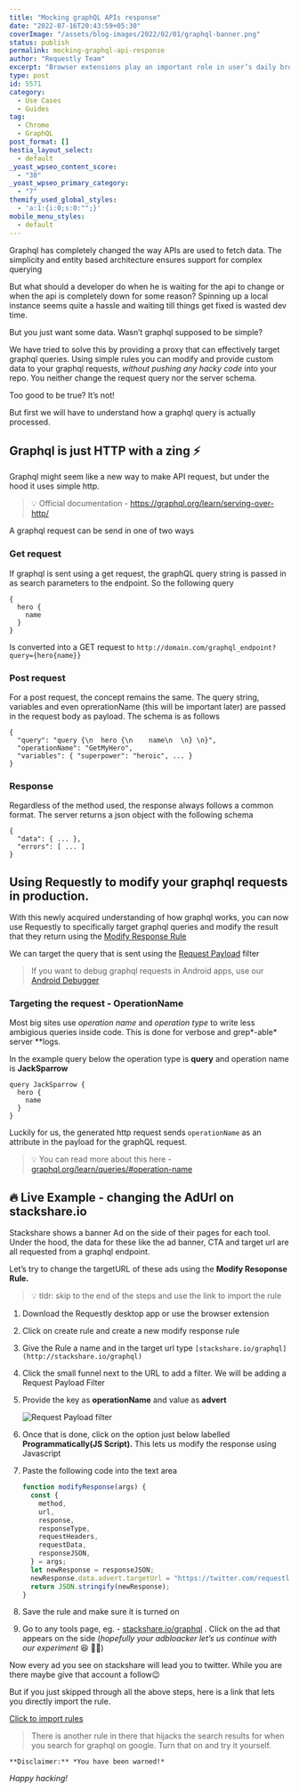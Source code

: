 ```yaml
---
title: "Mocking graphQL APIs response"
date: "2022-07-16T20:43:59+05:30"
coverImage: "/assets/blog-images/2022/02/01/graphql-banner.png"
status: publish
permalink: mocking-graphql-api-response
author: "Requestly Team"
excerpt: "Browser extensions play an important role in user’s daily browsing activity and other interactions with browser. Believe it or not, everyone has a list of favourite browser extensions and rarely you will find someone with no extensions installed in his browser. Essentially, browser extensions make your browsers more powerful and feature rich."
type: post
id: 5571
category:
  - Use Cases
  - Guides
tag:
  - Chrome
  - GraphQL
post_format: []
hestia_layout_select:
  - default
_yoast_wpseo_content_score:
  - "30"
_yoast_wpseo_primary_category:
  - "7"
themify_used_global_styles:
  - 'a:1:{i:0;s:0:"";}'
mobile_menu_styles:
  - default
---
```


Graphql has completely changed the way APIs are used to fetch data. The simplicity and entity based architecture ensures support for complex querying

But what should a developer do when he is waiting for the api to change or when the api is completely down for some reason? Spinning up a local instance seems quite a hassle and waiting till things get fixed is wasted dev time.

But you just want some data. Wasn’t graphql supposed to be simple?

We have tried to solve this by providing a proxy that can effectively target graphql queries. Using simple rules you can modify and provide custom data to your graphql requests, _without pushing any hacky code_ into your repo. You neither change the request query nor the server schema.

Too good to be true? It’s not!

But first we will have to understand how a graphql query is actually processed.

## Graphql is just HTTP with a zing ⚡

Graphql might seem like a new way to make API request, but under the hood it uses simple http.

> 💡 Official documentation - https://graphql.org/learn/serving-over-http/

A graphql request can be send in one of two ways

### Get request

If graphql is sent using a get request, the graphQL query string is passed in as search parameters to the endpoint. So the following query

```
{
  hero {
    name
  }
}

```

Is converted into a GET request to `http://domain.com/graphql_endpoint?query={hero{name}}`

### Post request

For a post request, the concept remains the same. The query string, variables and even oprerationName (this will be important later) are passed in the request body as payload. The schema is as follows

```
{
  "query": "query {\n  hero {\n    name\n  \n} \n}",
  "operationName": "GetMyHero",
  "variables": { "superpower": "heroic", ... }
}
```

### Response

Regardless of the method used, the response always follows a common format. The server returns a json object with the following schema

```
{
  "data": { ... },
  "errors": [ ... ]
}

```

## Using Requestly to modify your graphql requests in production.

With this newly acquired understanding of how graphql works, you can now use Requestly to specifically target graphql queries and modify the result that they return using the [Modify Response Rule](https://requestly.io/feature/modify-response/)

We can target the query that is sent using the [Request Payload](https://requestly.io/feature/modify-response/) filter

> If you want to debug graphql requests in Android apps, use our [Android Debugger](/debug-android-apps/)

### Targeting the request - OperationName

Most big sites use _operation name_ and _operation type_ to write less ambigious queries inside code. This is done for verbose and grep*-able* server \*\*logs.

In the example query below the operation type is **query** and operation name is **JackSparrow**

```
query JackSparrow {
  hero {
    name
  }
}
```

Luckily for us, the generated http request sends `operationName` as an attribute in the payload for the graphQL request.

> 💡 You can read more about this here - [graphql.org/learn/queries/#operation-name](https://graphql.org/learn/queries/#operation-name)

## 🔥 Live Example - changing the AdUrl on stackshare.io

Stackshare shows a banner Ad on the side of their pages for each tool. Under the hood, the data for these like the ad banner, CTA and target url are all requested from a graphql endpoint.

Let’s try to change the targetURL of these ads using the **Modify Resoponse Rule.**

> 💡 tldr: skip to the end of the steps and use the link to import the rule

1. Download the Requestly desktop app or use the browser extension
2. Click on create rule and create a new modify response rule
3. Give the Rule a name and in the target url type `[stackshare.io/graphql](http://stackshare.io/graphql)`
4. Click the small funnel next to the URL to add a filter. We will be adding a Request Payload Filter
5. Provide the key as **operationName** and value as **advert**

   ![Request Payload filter](/assets/blog-images/2022/02/01/request=payload-filter.png)

6. Once that is done, click on the option just below labelled **Programmatically(JS Script).** This lets us modify the response using Javascript
7. Paste the following code into the text area

   ```jsx
   function modifyResponse(args) {
     const {
       method,
       url,
       response,
       responseType,
       requestHeaders,
       requestData,
       responseJSON,
     } = args;
     let newResponse = responseJSON;
     newResponse.data.advert.targetUrl = "https://twitter.com/requestlyio";
     return JSON.stringify(newResponse);
   }
   ```

8. Save the rule and make sure it is turned on
9. Go to any tools page, eg. - [stackshare.io/graphql](https://stackshare.io/graphql) . Click on the ad that appears on the side (_hopefully your adbloacker let’s us continue with our experiment_ 😆 🤞🏻)

Now every ad you see on stackshare will lead you to twitter. While you are there maybe give that account a follow😉

But if you just skipped through all the above steps, here is a link that lets you directly import the rule.

[Click to import rules](https://app.requestly.io/rules/#sharedList/1643718676532-Modify-GraphQL-Response)

> There is another rule in there that hijacks the search results for when you search for graphql on google. Turn that on and try it yourself.

    **Disclaimer:** *You have been warned!*

_Happy hacking!_
